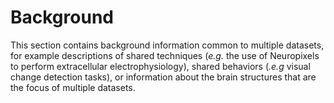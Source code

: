 # Background

This section contains background information common to multiple datasets, for
example descriptions of shared techniques (*e.g.* the use of Neuropixels to
perform extracellular electrophysiology), shared behaviors (*.e.g* visual change
detection tasks), or information about the brain structures that are the focus
of multiple datasets.
